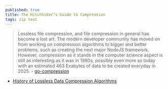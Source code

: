 ```yaml
---
published: true
title: The Hitchhiker’s Guide to Compression
tags: zip text
---
```

> Lossless file compression, and file compression in general has become a lost art. The modern developer community has moved on from working on compression algorithms to bigger and better problems, such as creating the next major NodeJS framework. However, compression as it stands in the computer science aspect is still as interesting as it was in 1980s, possibly even more so today with an estimated 463 Exabytes of data to be created everyday in 2025. - [go-compression](https://go-compression.github.io/)

- [History of Lossless Data Compression Algorithms](https://news.ycombinator.com/item?id=31922396)
